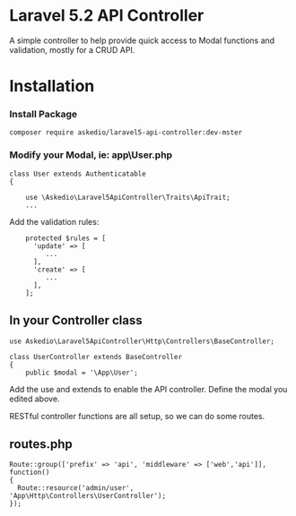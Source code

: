 # Laravel 5.2 API Controller
A simple controller to help provide quick access to Modal functions and validation, mostly for a CRUD API.

# Installation

### Install Package
~~~
composer require askedio/laravel5-api-controller:dev-mster
~~~

### Modify your Modal, ie: app\User.php
~~~
class User extends Authenticatable
{
   
    use \Askedio\Laravel5ApiController\Traits\ApiTrait;
    ...
~~~
Add the validation rules:
~~~
    protected $rules = [
      'update' => [
         ...
      ],
      'create' => [
         ...
      ],
    ];
~~~

## In your Controller class
~~~
use Askedio\Laravel5ApiController\Http\Controllers\BaseController;

class UserController extends BaseController
{
    public $modal = '\App\User';
~~~

Add the use and extends to enable the API controller. Define the modal you edited above.

RESTful controller functions are all setup, so we can do some routes.

## routes.php
~~~
Route::group(['prefix' => 'api', 'middleware' => ['web','api']], function()
{
  Route::resource('admin/user', 'App\Http\Controllers\UserController');
});
~~~
